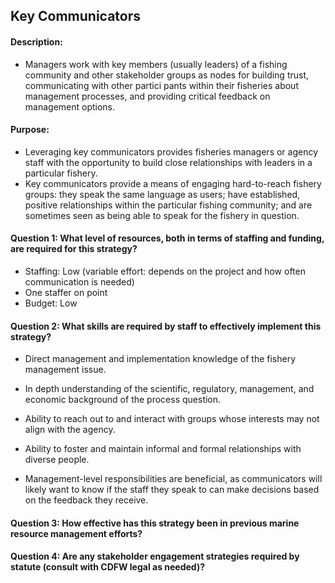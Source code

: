 ## Key Communicators
#### Description: 
-  Managers work with key members (usually leaders) of a fishing community and other stakeholder groups as nodes for building trust, communicating with other partici
pants within their fisheries about management processes, and providing critical feedback on management options.

#### Purpose:
-  Leveraging key communicators provides fisheries managers or agency staff with the opportunity to build close relationships with leaders in a particular fishery.
-  Key communicators provide a means of engaging hard-to-reach fishery groups: they speak the same language as users; have established, positive relationships within the particular fishing community; and are sometimes seen as being able to speak for the fishery in question.

#### Question 1: What level of resources, both in terms of staffing and funding, are required for this strategy?

-  Staffing: Low (variable effort: depends on the project and how often communication is needed)
  -  One staffer on point
-  Budget: Low

#### Question 2: What skills are required by staff to effectively implement this strategy?

-  Direct management and implementation knowledge of the fishery management issue.

-  In depth understanding of the scientific, regulatory, management, and economic background of the process question.

-  Ability to reach out to and interact with groups whose interests may not align with the agency.

-  Ability to foster and maintain informal and formal relationships with diverse people.

-  Management-level responsibilities are beneficial, as communicators will likely want to know if the staff they speak to can make decisions based on the feedback they receive.

#### Question 3: How effective has this strategy been in previous marine resource management efforts? 
#### Question 4: Are any stakeholder engagement strategies required by statute (consult with CDFW legal as needed)? 
